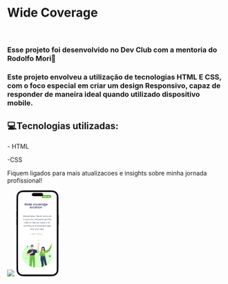 <h1>Wide Coverage</h1>

<br>
<h3>Esse projeto foi desenvolvido no Dev Club com a mentoria do Rodolfo Mori🚀</h3>

<h3> Este projeto envolveu a utilização de tecnologias HTML E CSS, com o foco especial em criar um design Responsivo, capaz de responder de maneira ideal quando utilizado dispositivo mobile. </h3>

<h2> 💻Tecnologias utilizadas:</h2>
<p>- HTML</p>
<p>-CSS</p>

Fiquem ligados para mais atualizacoes e insights sobre minha jornada profissional!

<p float="left">

<img src="https://github.com/georgiasantos-frontend/Projeto--We-Care/blob/master/assets/desktop.png?raw=true" width="400">

<img src="https://github.com/georgiasantos-frontend/Projeto---Wide-coverage/blob/master/assets/mobile.png?raw=true" width="100" height="200">
</p>
